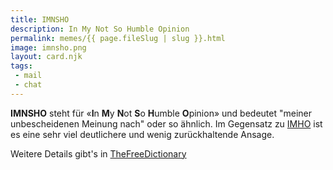 ```yaml
---
title: IMNSHO
description: In My Not So Humble Opinion
permalink: memes/{{ page.fileSlug | slug }}.html
image: imnsho.png
layout: card.njk
tags: 
 - mail
 - chat
---
```

**IMNSHO** steht für &laquo;**I**n **M**y **N**ot **S**o **H**umble **O**pinion&raquo;
und bedeutet "meiner unbescheidenen Meinung nach" oder so ähnlich. 
Im Gegensatz zu [IMHO](/memes/imho.html) ist es eine sehr viel deutlichere und wenig zurückhaltende Ansage.

Weitere Details gibt's in [TheFreeDictionary](https://idioms.thefreedictionary.com/I.M.N.S.H.O.)

